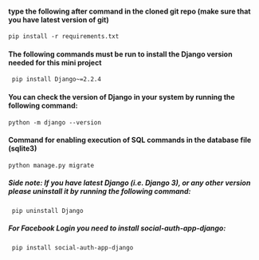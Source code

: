 #### type the following after command in the cloned git repo (make sure that you have latest version of git)
`` pip install -r requirements.txt  ``

#### The following commands must be run to install the Django version needed for this mini project
`` pip install Django~=2.2.4``

#### You can check the version of Django in your system by running the following command:
``python -m django --version ``

#### Command for enabling execution of SQL commands in the database file (sqlite3)
``python manage.py migrate``

##### Side note: If you have latest Django (i.e. Django 3), or any other version please uninstall it by running the following command:
`` pip uninstall Django``  

##### For Facebook Login you need to install social-auth-app-django:
`` pip install social-auth-app-django``
